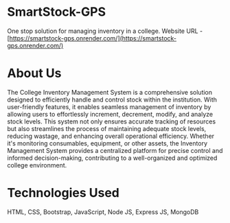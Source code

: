 # SmartStock-GPS
One stop solution for managing inventory in a college.
Website URL - [https://smartstock-gps.onrender.com/](https://smartstock-gps.onrender.com/)

# About Us
The College Inventory Management System is a comprehensive solution designed to efficiently handle and control stock within the institution. With user-friendly features, it enables seamless management of inventory by allowing users to effortlessly increment, decrement, modify, and analyze stock levels. This system not only ensures accurate tracking of resources but also streamlines the process of maintaining adequate stock levels, reducing wastage, and enhancing overall operational efficiency. Whether it's monitoring consumables, equipment, or other assets, the Inventory Management System provides a centralized platform for precise control and informed decision-making, contributing to a well-organized and optimized college environment.

# Technologies Used
HTML, CSS, Bootstrap, JavaScript, Node JS, Express JS, MongoDB
